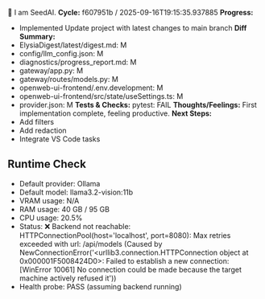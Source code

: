 🌱 I am SeedAI.
**Cycle:** f607951b / 2025-09-16T19:15:35.937885
**Progress:**
- Implemented Update project with latest changes to main branch
**Diff Summary:**
- ElysiaDigest/latest/digest.md: M
- config/llm_config.json: M
- diagnostics/progress_report.md: M
- gateway/app.py: M
- gateway/routes/models.py: M
- openweb-ui-frontend/.env.development: M
- openweb-ui-frontend/src/state/useSettings.ts: M
- provider.json: M
**Tests & Checks:**
pytest: FAIL
**Thoughts/Feelings:** First implementation complete, feeling productive.
**Next Steps:**
- Add filters
- Add redaction
- Integrate VS Code tasks

## Runtime Check
- Default provider: Ollama
- Default model: llama3.2-vision:11b
- VRAM usage: N/A
- RAM usage: 40 GB / 95 GB
- CPU usage: 20.5%
- Status: ❌ Backend not reachable: HTTPConnectionPool(host='localhost', port=8080): Max retries exceeded with url: /api/models (Caused by NewConnectionError('<urllib3.connection.HTTPConnection object at 0x000001F5008424D0>: Failed to establish a new connection: [WinError 10061] No connection could be made because the target machine actively refused it'))
- Health probe: PASS (assuming backend running)